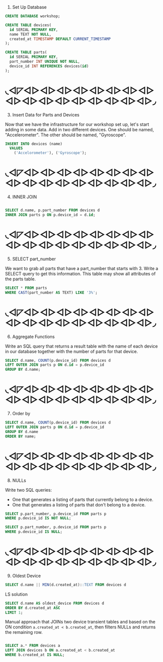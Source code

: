 1. Set Up Database

```sql
CREATE DATABASE workshop;

CREATE TABLE devices(
  id SERIAL PRIMARY KEY,
  name TEXT NOT NULL,
  created_at TIMESTAMP DEFAULT CURRENT_TIMESTAMP
);

CREATE TABLE parts(
  id SERIAL PRIMARY KEY,
  part_number INT UNIQUE NOT NULL,
  device_id INT REFERENCES devices(id)
);

```
# ◟◅◸◅▻◅▻◅▻◅▻◅▻◅▻◅▻◅▻◅▻◅▻◅▻◅▻◅▻◅▻◅▻◅▻◅▻◞

3. Insert Data for Parts and Devices

Now that we have the infrastructure for our workshop set up, let's start adding in some data. Add in two different devices. One should be named, "Accelerometer". The other should be named, "Gyroscope".

```sql
INSERT INTO devices (name)
  VALUES
    ('Accelorometer'), ('Gyroscope');

```
# ◟◅◸◅▻◅▻◅▻◅▻◅▻◅▻◅▻◅▻◅▻◅▻◅▻◅▻◅▻◅▻◅▻◅▻◅▻◞

4. INNER JOIN

```sql

SELECT d.name, p.part_number FROM devices d
INNER JOIN parts p ON p.device_id = d.id;

```

# ◟◅◸◅▻◅▻◅▻◅▻◅▻◅▻◅▻◅▻◅▻◅▻◅▻◅▻◅▻◅▻◅▻◅▻◅▻◞

5. SELECT part_number

We want to grab all parts that have a part_number that starts with 3. Write a SELECT query to get this information. This table may show all attributes of the parts table.

```sql
SELECT * FROM parts
WHERE CAST(part_number AS TEXT) LIKE '3%';

```

# ◟◅◸◅▻◅▻◅▻◅▻◅▻◅▻◅▻◅▻◅▻◅▻◅▻◅▻◅▻◅▻◅▻◅▻◅▻◞

6. Aggregate Functions

Write an SQL query that returns a result table with the name of each device in our database together with the number of parts for that device.

```sql
SELECT d.name, COUNT(p.device_id) FROM devices d
LEFT OUTER JOIN parts p ON d.id = p.device_id
GROUP BY d.name;

```

# ◟◅◸◅▻◅▻◅▻◅▻◅▻◅▻◅▻◅▻◅▻◅▻◅▻◅▻◅▻◅▻◅▻◅▻◅▻◞

7. Order by

```sql
SELECT d.name, COUNT(p.device_id) FROM devices d
LEFT OUTER JOIN parts p ON d.id = p.device_id
GROUP BY d.name
ORDER BY name;

```

# ◟◅◸◅▻◅▻◅▻◅▻◅▻◅▻◅▻◅▻◅▻◅▻◅▻◅▻◅▻◅▻◅▻◅▻◅▻◞

8. NULLs

Write two SQL queries:
- One that generates a listing of parts that currently belong to a device.
- One that generates a listing of parts that don't belong to a device.

```sql
SELECT p.part_number, p.device_id FROM parts p
WHERE p.device_id IS NOT NULL;
```

```sql
SELECT p.part_number, p.device_id FROM parts p
WHERE p.device_id IS NULL;
```

# ◟◅◸◅▻◅▻◅▻◅▻◅▻◅▻◅▻◅▻◅▻◅▻◅▻◅▻◅▻◅▻◅▻◅▻◅▻◞

9. Oldest Device
```sql
SELECT d.name || MIN(d.created_at)::TEXT FROM devices d
```

LS solution
```sql
SELECT d.name AS oldest_device FROM devices d
ORDER BY d.created_at ASC
LIMIT 1;
```

Manual approach that JOINs two device transient tables and based on the ON condition `a.created_at < b.created_at`, then filters NULLs and returns the remaining row.

```sql

SELECT a.* FROM devices a
LEFT JOIN devices b ON a.created_at < b.created_at
WHERE b.created_at IS NULL;

```